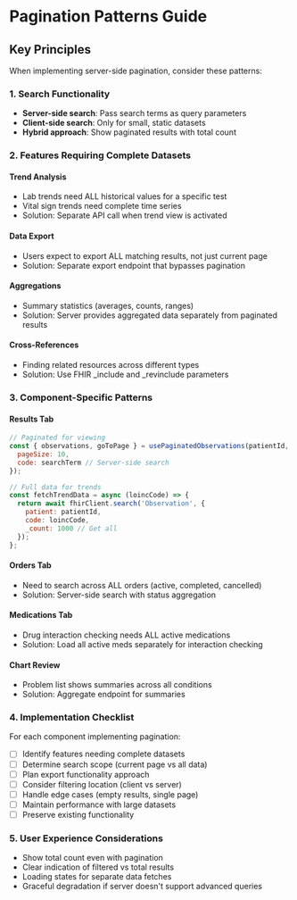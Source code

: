 # Pagination Patterns Guide

## Key Principles

When implementing server-side pagination, consider these patterns:

### 1. Search Functionality
- **Server-side search**: Pass search terms as query parameters
- **Client-side search**: Only for small, static datasets
- **Hybrid approach**: Show paginated results with total count

### 2. Features Requiring Complete Datasets

#### Trend Analysis
- Lab trends need ALL historical values for a specific test
- Vital sign trends need complete time series
- Solution: Separate API call when trend view is activated

#### Data Export
- Users expect to export ALL matching results, not just current page
- Solution: Separate export endpoint that bypasses pagination

#### Aggregations
- Summary statistics (averages, counts, ranges)
- Solution: Server provides aggregated data separately from paginated results

#### Cross-References
- Finding related resources across different types
- Solution: Use FHIR _include and _revinclude parameters

### 3. Component-Specific Patterns

#### Results Tab
```javascript
// Paginated for viewing
const { observations, goToPage } = usePaginatedObservations(patientId, { 
  pageSize: 10,
  code: searchTerm // Server-side search
});

// Full data for trends
const fetchTrendData = async (loincCode) => {
  return await fhirClient.search('Observation', {
    patient: patientId,
    code: loincCode,
    _count: 1000 // Get all
  });
};
```

#### Orders Tab
- Need to search across ALL orders (active, completed, cancelled)
- Solution: Server-side search with status aggregation

#### Medications Tab
- Drug interaction checking needs ALL active medications
- Solution: Load all active meds separately for interaction checking

#### Chart Review
- Problem list shows summaries across all conditions
- Solution: Aggregate endpoint for summaries

### 4. Implementation Checklist

For each component implementing pagination:

- [ ] Identify features needing complete datasets
- [ ] Determine search scope (current page vs all data)
- [ ] Plan export functionality approach
- [ ] Consider filtering location (client vs server)
- [ ] Handle edge cases (empty results, single page)
- [ ] Maintain performance with large datasets
- [ ] Preserve existing functionality

### 5. User Experience Considerations

- Show total count even with pagination
- Clear indication of filtered vs total results
- Loading states for separate data fetches
- Graceful degradation if server doesn't support advanced queries